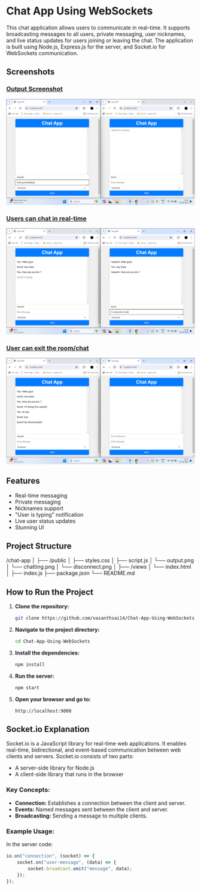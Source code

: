 # Chat App Using WebSockets

This chat application allows users to communicate in real-time. It supports broadcasting messages to all users, private messaging, user nicknames, and live status updates for users joining or leaving the chat. The application is built using Node.js, Express.js for the server, and Socket.io for WebSockets communication.

## Screenshots

### [Output Screenshot](public/output.png)
![Output Screenshot](public/output.png)

### [Users can chat in real-time](public/chatting.png)
![Chatting Screenshot](public/chatting.png)

### [User can exit the room/chat](public/disconnect.png)
![Disconnect Screenshot](public/disconnect.png)

## Features

- Real-time messaging
- Private messaging
- Nicknames support
- "User is typing" notification
- Live user status updates
- Stunning UI

## Project Structure
/chat-app
│
├── /public
│ ├── styles.css 
│ ├── script.js 
│ └── output.png
│ └── chatting.png 
│ └── disconnect.png 
│
├── /views
│ └── index.html 
│
├── index.js 
├── package.json
└── README.md 

## How to Run the Project

1. **Clone the repository:**

    ```bash
    git clone https://github.com/vasanthsai14/Chat-App-Using-WebSockets.git
    ```

2. **Navigate to the project directory:**

    ```bash
    cd Chat-App-Using-WebSockets
    ```

3. **Install the dependencies:**

    ```bash
    npm install
    ```

4. **Run the server:**

    ```bash
    npm start
    ```

5. **Open your browser and go to:**

    ```
    http://localhost:9000
    ```

## Socket.io Explanation

Socket.io is a JavaScript library for real-time web applications. It enables real-time, bidirectional, and event-based communication between web clients and servers. Socket.io consists of two parts:

- A server-side library for Node.js
- A client-side library that runs in the browser

### Key Concepts:

- **Connection:** Establishes a connection between the client and server.
- **Events:** Named messages sent between the client and server.
- **Broadcasting:** Sending a message to multiple clients.

### Example Usage:

In the server code:
```javascript
io.on("connection", (socket) => {
    socket.on("user-message", (data) => {
        socket.broadcast.emit("message", data);
    });
});


